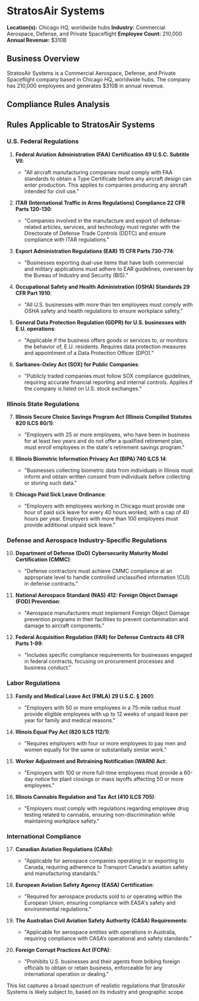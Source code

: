 # StratosAir Systems

**Location(s):** Chicago HQ, worldwide hubs
**Industry:** Commercial Aerospace, Defense, and Private Spaceflight
**Employee Count:** 210,000
**Annual Revenue:** $310B

## Business Overview

StratosAir Systems is a Commercial Aerospace, Defense, and Private Spaceflight company based in Chicago HQ, worldwide hubs. The company has 210,000 employees and generates $310B in annual revenue.



## Compliance Rules Analysis

## Rules Applicable to StratosAir Systems

### U.S. Federal Regulations

1. **Federal Aviation Administration (FAA) Certification 49 U.S.C. Subtitle VII**:
   - "All aircraft manufacturing companies must comply with FAA standards to obtain a Type Certificate before any aircraft design can enter production. This applies to companies producing any aircraft intended for civil use."

2. **ITAR (International Traffic in Arms Regulations) Compliance 22 CFR Parts 120-130**:
   - "Companies involved in the manufacture and export of defense-related articles, services, and technology must register with the Directorate of Defense Trade Controls (DDTC) and ensure compliance with ITAR regulations."

3. **Export Administration Regulations (EAR) 15 CFR Parts 730-774**:
   - "Businesses exporting dual-use items that have both commercial and military applications must adhere to EAR guidelines, overseen by the Bureau of Industry and Security (BIS)."

4. **Occupational Safety and Health Administration (OSHA) Standards 29 CFR Part 1910**:
   - "All U.S. businesses with more than ten employees must comply with OSHA safety and health regulations to ensure workplace safety."

5. **General Data Protection Regulation (GDPR) for U.S. businesses with E.U. operations**:
   - "Applicable if the business offers goods or services to, or monitors the behavior of, E.U. residents. Requires data protection measures and appointment of a Data Protection Officer (DPO)."

6. **Sarbanes-Oxley Act (SOX) for Public Companies**:
   - "Publicly traded companies must follow SOX compliance guidelines, requiring accurate financial reporting and internal controls. Applies if the company is listed on U.S. stock exchanges."

### Illinois State Regulations

7. **Illinois Secure Choice Savings Program Act (Illinois Compiled Statutes 820 ILCS 80/1)**:
   - "Employers with 25 or more employees, who have been in business for at least two years and do not offer a qualified retirement plan, must enroll employees in the state's retirement savings program."

8. **Illinois Biometric Information Privacy Act (BIPA) 740 ILCS 14**:
   - "Businesses collecting biometric data from individuals in Illinois must inform and obtain written consent from individuals before collecting or storing such data."

9. **Chicago Paid Sick Leave Ordinance**:
   - "Employers with employees working in Chicago must provide one hour of paid sick leave for every 40 hours worked, with a cap of 40 hours per year. Employers with more than 100 employees must provide additional unpaid sick leave."

### Defense and Aerospace Industry-Specific Regulations

10. **Department of Defense (DoD) Cybersecurity Maturity Model Certification (CMMC)**:
    - "Defense contractors must achieve CMMC compliance at an appropriate level to handle controlled unclassified information (CUI) in defense contracts."

11. **National Aerospace Standard (NAS) 412: Foreign Object Damage (FOD) Prevention**:
    - "Aerospace manufacturers must implement Foreign Object Damage prevention programs in their facilities to prevent contamination and damage to aircraft components."

12. **Federal Acquisition Regulation (FAR) for Defense Contracts 48 CFR Parts 1-99**:
    - "Includes specific compliance requirements for businesses engaged in federal contracts, focusing on procurement processes and business conduct."

### Labor Regulations

13. **Family and Medical Leave Act (FMLA) 29 U.S.C. § 2601**:
    - "Employers with 50 or more employees in a 75-mile radius must provide eligible employees with up to 12 weeks of unpaid leave per year for family and medical reasons."

14. **Illinois Equal Pay Act (820 ILCS 112/1)**:
    - "Requires employers with four or more employees to pay men and women equally for the same or substantially similar work."

15. **Worker Adjustment and Retraining Notification (WARN) Act**:
    - "Employers with 100 or more full-time employees must provide a 60-day notice for plant closings or mass layoffs affecting 50 or more employees."

16. **Illinois Cannabis Regulation and Tax Act (410 ILCS 705)**:
    - "Employers must comply with regulations regarding employee drug testing related to cannabis, ensuring non-discrimination while maintaining workplace safety."

### International Compliance

17. **Canadian Aviation Regulations (CARs)**:
    - "Applicable for aerospace companies operating in or exporting to Canada, requiring adherence to Transport Canada’s aviation safety and manufacturing standards."

18. **European Aviation Safety Agency (EASA) Certification**:
    - "Required for aerospace products sold to or operating within the European Union, ensuring compliance with EASA's safety and environmental regulations."

19. **The Australian Civil Aviation Safety Authority (CASA) Requirements**:
    - "Applicable for aerospace entities with operations in Australia, requiring compliance with CASA’s operational and safety standards."

20. **Foreign Corrupt Practices Act (FCPA)**:
    - "Prohibits U.S. businesses and their agents from bribing foreign officials to obtain or retain business, enforceable for any international operation or dealing."

This list captures a broad spectrum of realistic regulations that StratosAir Systems is likely subject to, based on its industry and geographic scope.
